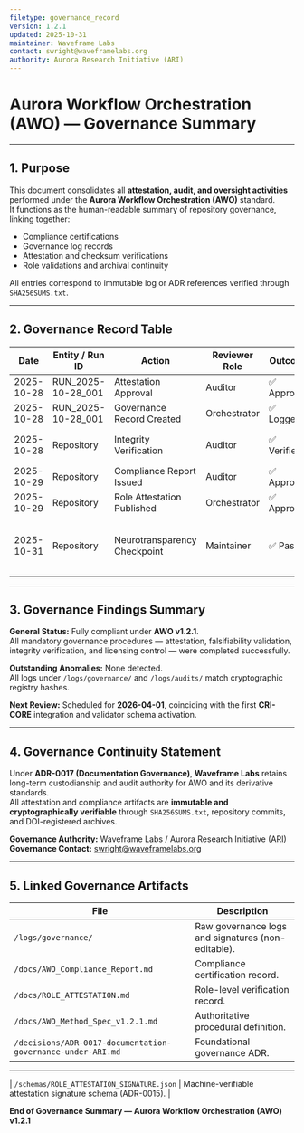 ```yaml
---
filetype: governance_record
version: 1.2.1
updated: 2025-10-31
maintainer: Waveframe Labs
contact: swright@waveframelabs.org
authority: Aurora Research Initiative (ARI)
---
```


# Aurora Workflow Orchestration (AWO) — Governance Summary

---

## 1. Purpose
This document consolidates all **attestation, audit, and oversight activities** performed under the **Aurora Workflow Orchestration (AWO)** standard.  
It functions as the human-readable summary of repository governance, linking together:
- Compliance certifications  
- Governance log records  
- Attestation and checksum verifications  
- Role validations and archival continuity  

All entries correspond to immutable log or ADR references verified through `SHA256SUMS.txt`.

---

## 2. Governance Record Table

| Date | Entity / Run ID | Action | Reviewer Role | Outcome | ADR Reference(s) | Notes |
|------|------------------|---------|----------------|----------|-------------------|--------|
| 2025-10-28 | RUN_2025-10-28_001 | Attestation Approval | Auditor | ✅ Approved | 0012, 0015 | Run artifacts verified; checksums matched |
| 2025-10-28 | RUN_2025-10-28_001 | Governance Record Created | Orchestrator | ✅ Logged | 0017 | Governance continuity established under ARI |
| 2025-10-28 | Repository | Integrity Verification | Auditor | ✅ Verified | 0015, 0016 | Root SHA256SUMS validated against all build outputs |
| 2025-10-29 | Repository | Compliance Report Issued | Auditor | ✅ Approved | 0003, 0017 | `AWO_Compliance_Report.md` finalized |
| 2025-10-29 | Repository | Role Attestation Published | Orchestrator | ✅ Approved | 0012, 0017 | `ROLE_ATTESTATION.md` verified |
| 2025-10-31 | Repository | Neurotransparency Checkpoint | Maintainer | ✅ Passed | 0002, 0012, 0015 | All claim-affecting inferences contain traceable evidence pointers (§1.6 Method Spec) |

---

## 3. Governance Findings Summary

**General Status:** Fully compliant under **AWO v1.2.1**.  
All mandatory governance procedures — attestation, falsifiability validation, integrity verification, and licensing control — were completed successfully.

**Outstanding Anomalies:** None detected.  
All logs under `/logs/governance/` and `/logs/audits/` match cryptographic registry hashes.  

**Next Review:** Scheduled for **2026-04-01**, coinciding with the first **CRI-CORE** integration and validator schema activation.

---

## 4. Governance Continuity Statement

Under **ADR-0017 (Documentation Governance)**, **Waveframe Labs** retains long-term custodianship and audit authority for AWO and its derivative standards.  
All attestation and compliance artifacts are **immutable and cryptographically verifiable** through `SHA256SUMS.txt`, repository commits, and DOI-registered archives.

**Governance Authority:** Waveframe Labs / Aurora Research Initiative (ARI)  
**Governance Contact:** swright@waveframelabs.org  

---

## 5. Linked Governance Artifacts

| File | Description |
|------|--------------|
| `/logs/governance/` | Raw governance logs and signatures (non-editable). |
| `/docs/AWO_Compliance_Report.md` | Compliance certification record. |
| `/docs/ROLE_ATTESTATION.md` | Role-level verification record. |
| `/docs/AWO_Method_Spec_v1.2.1.md` | Authoritative procedural definition. |
| `/decisions/ADR-0017-documentation-governance-under-ARI.md` | Foundational governance ADR. |

---

| `/schemas/ROLE_ATTESTATION_SIGNATURE.json` | Machine-verifiable attestation signature schema (ADR-0015). |

**End of Governance Summary — Aurora Workflow Orchestration (AWO) v1.2.1**
